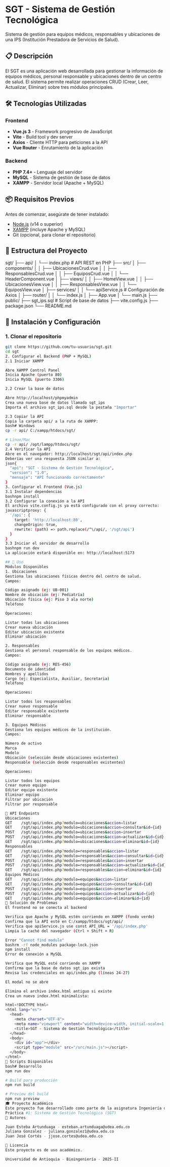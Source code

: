 # SGT - Sistema de Gestión Tecnológica

Sistema de gestión para equipos médicos, responsables y ubicaciones de una IPS (Institución Prestadora de Servicios de Salud).

## 📋 Descripción

El SGT es una aplicación web desarrollada para gestionar la información de equipos médicos, personal responsable y ubicaciones dentro de un centro de salud. El sistema permite realizar operaciones CRUD (Crear, Leer, Actualizar, Eliminar) sobre tres módulos principales.

## 🛠️ Tecnologías Utilizadas

### Frontend
- **Vue.js 3** - Framework progresivo de JavaScript
- **Vite** - Build tool y dev server
- **Axios** - Cliente HTTP para peticiones a la API
- **Vue Router** - Enrutamiento de la aplicación

### Backend
- **PHP 7.4+** - Lenguaje del servidor
- **MySQL** - Sistema de gestión de base de datos
- **XAMPP** - Servidor local (Apache + MySQL)

## 📦 Requisitos Previos

Antes de comenzar, asegúrate de tener instalado:

- [Node.js](https://nodejs.org/) (v14 o superior)
- [XAMPP](https://www.apachefriends.org/) (incluye Apache y MySQL)
- Git (opcional, para clonar el repositorio)

## 📁 Estructura del Proyecto

sgt/
├── api/
│   └── index.php              # API REST en PHP
├── src/
│   ├── components/
│   │   ├── UbicacionesCrud.vue
│   │   ├── ResponsablesCrud.vue
│   │   ├── EquiposCrud.vue
│   │   └── HeaderComponent.vue
│   ├── views/
│   │   ├── HomeView.vue
│   │   ├── UbicacionesView.vue
│   │   ├── ResponsablesView.vue
│   │   └── EquiposView.vue
│   ├── services/
│   │   └── apiService.js      # Configuración de Axios
│   ├── router/
│   │   └── index.js
│   ├── App.vue
│   └── main.js
├── public/
├── sgt_ips.sql                # Script de base de datos
├── vite.config.js
├── package.json
└── README.md

## 🚀 Instalación y Configuración

### 1. Clonar el repositorio
```bash
git clone https://github.com/tu-usuario/sgt.git
cd sgt
2. Configurar el Backend (PHP + MySQL)
2.1 Iniciar XAMPP

Abre XAMPP Control Panel
Inicia Apache (puerto 80)
Inicia MySQL (puerto 3306)

2.2 Crear la base de datos

Abre http://localhost/phpmyadmin
Crea una nueva base de datos llamada sgt_ips
Importa el archivo sgt_ips.sql desde la pestaña "Importar"

2.3 Copiar la API
Copia la carpeta api/ a la ruta de XAMPP:
bash# Windows
cp -r api/ C:/xampp/htdocs/sgt/

# Linux/Mac
cp -r api/ /opt/lampp/htdocs/sgt/
2.4 Verificar la API
Abre en el navegador: http://localhost/sgt/api/index.php
Deberías ver una respuesta JSON similar a:
json{
  "api": "SGT - Sistema de Gestión Tecnológica",
  "version": "1.0",
  "mensaje": "API funcionando correctamente"
}
3. Configurar el Frontend (Vue.js)
3.1 Instalar dependencias
bashnpm install
3.2 Configurar la conexión a la API
El archivo vite.config.js ya está configurado con el proxy correcto:
javascriptproxy: {
  '/api': {
    target: 'http://localhost:80',
    changeOrigin: true,
    rewrite: (path) => path.replace(/^\/api/, '/sgt/api')
  }
}
3.3 Iniciar el servidor de desarrollo
bashnpm run dev
La aplicación estará disponible en: http://localhost:5173

## 📖 Uso
Módulos Disponibles
1. Ubicaciones
Gestiona las ubicaciones físicas dentro del centro de salud.
Campos:

Código asignado (ej: UB-001)
Nombre de ubicación (ej: Pediatría)
Ubicación física (ej: Piso 3 ala norte)
Teléfono

Operaciones:

Listar todas las ubicaciones
Crear nueva ubicación
Editar ubicación existente
Eliminar ubicación

2. Responsables
Gestiona el personal responsable de los equipos médicos.
Campos:

Código asignado (ej: RES-456)
Documento de identidad
Nombres y apellidos
Cargo (ej: Especialista, Auxiliar, Secretaria)
Teléfono

Operaciones:

Listar todos los responsables
Crear nuevo responsable
Editar responsable existente
Eliminar responsable

3. Equipos Médicos
Gestiona los equipos médicos de la institución.
Campos:

Número de activo
Marca
Modelo
Ubicación (selección desde ubicaciones existentes)
Responsable (selección desde responsables existentes)

Operaciones:

Listar todos los equipos
Crear nuevo equipo
Editar equipo existente
Eliminar equipo
Filtrar por ubicación
Filtrar por responsable

🔧 API Endpoints
Ubicaciones
GET    /sgt/api/index.php?modulo=ubicaciones&accion=listar
GET    /sgt/api/index.php?modulo=ubicaciones&accion=consultar&id={id}
POST   /sgt/api/index.php?modulo=ubicaciones&accion=insertar
POST   /sgt/api/index.php?modulo=ubicaciones&accion=actualizar&id={id}
GET    /sgt/api/index.php?modulo=ubicaciones&accion=eliminar&id={id}
Responsables
GET    /sgt/api/index.php?modulo=responsables&accion=listar
GET    /sgt/api/index.php?modulo=responsables&accion=consultar&id={id}
POST   /sgt/api/index.php?modulo=responsables&accion=insertar
POST   /sgt/api/index.php?modulo=responsables&accion=actualizar&id={id}
GET    /sgt/api/index.php?modulo=responsables&accion=eliminar&id={id}
Equipos Médicos
GET    /sgt/api/index.php?modulo=equipos&accion=listar
GET    /sgt/api/index.php?modulo=equipos&accion=consultar&id={id}
POST   /sgt/api/index.php?modulo=equipos&accion=insertar
POST   /sgt/api/index.php?modulo=equipos&accion=actualizar&id={id}
GET    /sgt/api/index.php?modulo=equipos&accion=eliminar&id={id}
🐛 Solución de Problemas
El frontend no se conecta al backend

Verifica que Apache y MySQL estén corriendo en XAMPP (fondo verde)
Confirma que la API esté en C:/xampp/htdocs/sgt/api/
Verifica que apiService.js use const API_URL = '/api/index.php'
Limpia la caché del navegador (Ctrl + Shift + R)

Error "Cannot find module"
bashrm -rf node_modules package-lock.json
npm install
Error de conexión a MySQL

Verifica que MySQL esté corriendo en XAMPP
Confirma que la base de datos sgt_ips exista
Revisa las credenciales en api/index.php (líneas 24-27)

El modal no se abre

Elimina el archivo index.html antiguo si existe
Crea un nuevo index.html minimalista:

html<!DOCTYPE html>
<html lang="es">
  <head>
    <meta charset="UTF-8">
    <meta name="viewport" content="width=device-width, initial-scale=1.0">
    <title>SGT - Sistema de Gestión Tecnológica</title>
  </head>
  <body>
    <div id="app"></div>
    <script type="module" src="/src/main.js"></script>
  </body>
</html>
📝 Scripts Disponibles
bash# Desarrollo
npm run dev

# Build para producción
npm run build

# Preview del build
npm run preview
🎓 Proyecto Académico
Este proyecto fue desarrollado como parte de la asignatura Ingeniería de Software del programa de Bioingeniería de la Universidad de Antioquia, semestre 2025-II.
Práctica #1: Sistema de Gestión Tecnológica (SGT)
👥 Autores

Juan Esteba Artunduaga - esteban.artunduaga@udea.edu.co
Juliana Gonzalez - juliana.gonzalez1@udea.edu.co
Juan José Cortés - jjose.cortes@udea.edu.co

📄 Licencia
Este proyecto es de uso académico.

Universidad de Antioquia - Bioingeniería - 2025-II
